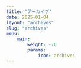 ```yaml
---
title: "アーカイブ"
date: 2025-01-04
layout: "archives"
slug: "archives"
menu:
    main:
        weight: -70
        params: 
            icon: archives
---
```

